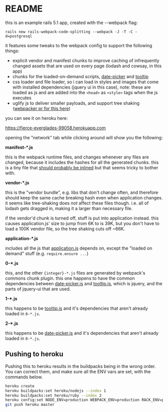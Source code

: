 # README

this is an example rails 5.1 app, created with the --webpack flag:

```
rails new rails-webpack-code-splitting --webpack -J -T -C -d=postgresql
```

it features some tweaks to the webpack config to support the following things:

- explicit vendor and manifest chunks to improve caching of infrequently
  changed assets that are used on every page (lodash and cowsay, in this app)
- chunks for the loaded-on-demand scripts, [date-picker](./app/javascript/date-picker.js)
  and [tooltip](./app/javascript/tooltip.js)
- css loader and file loader, so i can load in styles and images that come with
  installed dependencies (jquery ui in this case), note: these are loaded as js
  and are added into the `<head>` as `<style>` tags when the js executes
- uglify js to deliver smaller payloads, and support tree shaking ([webpacker pr for this here](https://github.com/rails/webpacker/pull/114))

you can see it on heroku here:

https://fierce-everglades-99058.herokuapp.com

opening the "network" tab while clicking around will show you the following:

__manifest-*.js__

this is the webpack runtime files, and changes whenever any files are changed,
because it includes the hashes for all the generated chunks. this is a tiny file
that [should probably be inlined](https://www.npmjs.com/package/inline-manifest-webpack-plugin)
but that seems tricky to bother with.

__vendor-*.js__

this is the "vendor bundle", e.g. libs that don't change often, and therefore
should keep the same cache breaking hash even when application changes. it seems
like tree-shaking does *not* affect these files though. i.e. all of lodash gets
dragged in, making it a larger than necessary file.

if the vendor'd chunk is turned off, stuff is put into application instead.
this causes application.js' size to jump from 6K to is 39K, but you don't have
to load a 100K vendor file, so the tree shaking cuts off ~66K.


__application-*.js__

includes all the js that [application.js](app/javascript/packs/application.js)
depends on, except the "loaded on demand" stuff (e.g. `require.ensure ...`)

__0-*.js__

this, and the other `{integer}-*.js` files are generated by webpack's commons
chunk plugin. this one happens to have the common dependencies between
[date-picker.js](./app/javascript/date-picker.js) and [tooltip.js](./app/javascript/tooltip.js),
which is jquery, and the parts of jquery-ui that are used.


__1-*.js__

this happens to be [tooltip.js](./app/javascript/tooltip.js) and it's dependencies
that aren't already loaded in `0-*.js`.

__2-*.js__

this happens to be [date-picker.js](./app/javascript/date-picker.js) and it's dependencies
that aren't already loaded in `0-*.js`.


## Pushing to heroku

Pushing this to heroku results in the buildpacks being in the wrong order. You
can correct them, and make sure all the ENV vars are set, with the commands
below.

```bash
heroku create
heroku buildpacks:set heroku/nodejs --index 1
heroku buildpacks:set heroku/ruby --index 2
heroku config:set NODE_ENV=production WEBPACK_ENV=production RACK_ENV=production RAILS_ENV=production RAILS_LOG_TO_STDOUT=enabled RAILS_SERVE_STATIC_FILES=enabled
git push heroku master
```
